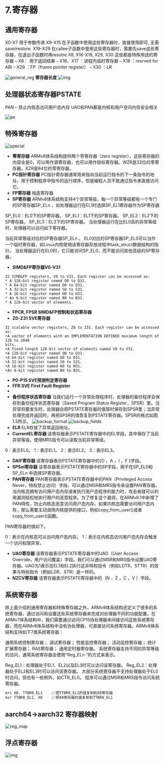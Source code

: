 # 7.寄存器

## 通用寄存器

X0-X7 用于参数传递
X9-X15 在子函数中使用这些寄存器时，直接使用即可, 无需save/restore.
X19-X29 在callee子函数中使用这些寄存器时，需要先save这些寄存器，在退出子函数时再resotre
X8, X16-X18, X29, X30 这些都是特殊用途的寄存器
– X8： 用于返回结果
– X16、X17 ：进程内临时寄存器
– X18 ：resrved for ABI
– X29 ：FP（frame pointer register）
– X30 ：LR

![general_reg](vx_images/52462770758329.webp)
**寄存器长度**
![img](vx_images/234471949252878.webp)

## 处理器状态寄存器PSTATE

PAN – 禁止内核态访问用户态内存
UAO和PAN都是内核和用户空间内存安全相关

![pe](vx_images/468312326167691.webp)

## 特殊寄存器

![special](vx_images/467173442887086.webp)

* **零寄存器**
  ARMv8体系结构提供两个零寄存器（zero register），这些寄存器的内容全是0，可以用作源寄存器，也可以用作目标寄存器。WZR是32位的零寄存器，XZR是64位的零寄存器。
* **PC指针寄存器**
  PC指针寄存器通常用来指向当前运行指令的下一条指令的地址，用于控制程序中指令的运行顺序，但是编程人员不能通过指令来直接访问它。
* **FP寄存器**
  栈底寄存器
* **SP寄存器**
  ARMv8体系结构支持4个异常等级，每一个异常等级都有一个专门的SP寄存器SP_ELn ，如处理器运行在EL1时选择SP_EL1寄存器作为SP寄存器

SP_EL0：EL0下的SP寄存器。
SP_EL1：EL1下的SP寄存器。
SP_EL2：EL2下的SP寄存器。
SP_EL3：EL3下的SP寄存器。
当处理器运行在比EL0高的异常等级时，处理器可以访问如下寄存器。

当前异常等级对应的SP寄存器SP_ELn 。
EL0对应的SP寄存器SP_EL0可以当作一个临时寄存器，如Linux内核使用该寄存器存放进程中task_struct数据结构的指针。
当处理器运行在EL0时，它只能访问SP_EL0，而不能访问其他高级的SP寄存器。

* **SIMD&FP寄存器V0-V31**

```
32 SIMD&FP registers, V0 to V31. Each register can be accessed as:
* A 128-bit register named Q0 to Q31.
* A 64-bit register named D0 to D31.
* A 32-bit register named S0 to S31.
* A 16-bit register named H0 to H31.
* An 8-bit register named B0 to B31.
* A 128-bit vector of elements.
```

* **FPCR, FPSR SIMD&FP控制和状态寄存器**
* **Z0-Z31 SVE寄存器**

```
32 scalable vector registers, Z0 to Z31. Each register can be accessed as:
•A vector of elements with an IMPLEMENTATION DEFINED maximum length of 128 to 2048
bits.
•A fixed-length 128-bit vector of elements named V0 to V31.
•A 128-bit register named Q0 to Q31.
•A 64-bit register named D0 to D31.
•A 32-bit register named S0 to S31.
•A 16-bit register named H0 to H31.
•An 8-bit register named B0 to B31.
```

* **P0-P15 SVE预测判定寄存器**
* **FFR SVE First Fault Register**
* 
* **备份程序状态寄存器**
  当我们运行一个异常处理程序时，处理器的备份程序会保存到备份程序状态寄存器（Saved Program Status Register，SPSR）里。当异常将要发生时，处理器会把PSTATE寄存器的值暂时保存到SPSR里；当异常处理完成并返回时，再把SPSR的值恢复到PSTATE寄存器。SPSR的格式如图1.5所示。
  ![backup_format](vx_images/332843813534593.webp)
  ![backup_fields](vx_images/516794347260643.webp)
* **ELR**
  ELR存放了异常返回地址。
* **CurrentEL寄存器**
  该寄存器表示PSTATE寄存器中的EL字段，其中保存了当前异常等级。使用MRS指令可以读取当前异常等级。

0：表示EL0。
1：表示EL1。
2：表示EL2。
3：表示EL3。

* **DAIF寄存器**
  该寄存器表示PSTATE寄存器中的{D ，A ，I ，F }字段。
* **SPSel寄存器**
  该寄存器表示PSTATE寄存器中的SP字段，用于在SP_EL0和SP_ELn 中选择SP寄存器。
* **PAN寄存器**
  PAN寄存器表示PSTATE寄存器中的PAN（Privileged Access Never，特权禁止访问）字段。可以通过MSR和MRS指令来设置PAN寄存器。当内核态拥有访问用户态内存或者执行用户态程序的能力时，攻击者就可以利用漏洞轻松地执行用户的恶意程序。为了修复这个漏洞，在ARMv8.1中新增了PAN特性，防止内核态恶意访问用户态内存。如果内核态需要访问用户态内存，那么需要主动调用内核提供的接口，例如copy_from_user()或者copy_from_user()函数。

PAN寄存器的值如下。

0：表示在内核态可以访问用户态内存。
1：表示在内核态访问用户态内存会触发一个访问权限异常。

* **UAO寄存器**
  该寄存器表示PSTATE寄存器中的UAO（User Access Override，用户访问覆盖）字段。我们可以通过MSR和MRS指令设置UAO寄存器。UAO为1表示在EL1和EL2执行这非特权指令（例如LDTR、STTR）的效果与特权指令（例如LDR、STR）是一样的。
* **NZCV寄存器**
  该寄存器表示PSTATE寄存器中的｛N ，Z ，C ，V ｝字段。

## 系统寄存器

除上面介绍的通用寄存器和特殊寄存器之外，ARMv8体系结构还定义了很多的系统寄存器，通过访问和设置这些系统寄存器来完成对处理器不同的功能配置。在ARMv7体系结构中，我们需要通过访问CP15协处理器来间接访问这些系统寄存器，而在ARMv8体系结构中没有协处理器，可直接访问系统寄存器。ARMv8体系结构支持如下7类系统寄存器：

通用系统控制寄存器；
调试寄存器；
性能监控寄存器；
活动监控寄存器；
统计扩展寄存器；
RAS寄存器；
通用定时器寄存器。
系统寄存器支持不同的异常等级的访问，通常系统寄存器会使用“Reg_ELn ”的方式来表示。

Reg_EL1：处理器处于EL1、EL2以及EL3时可以访问该寄存器。
Reg_EL2：处理器处于EL2和EL3时可以访问该寄存器。
大部分系统寄存器不支持处理器处于EL0时访问，但也有一些例外，如CTR_EL0。
程序可以通过MSR和MRS指令访问系统寄存器。

```asm
mrs X0, TTBR0_EL1    //把TTBR0_EL1的值复制到X0寄存器
msr TTBR0_EL1, X0    //把X0寄存器的值复制到TTBR0_EL1
```

## aarch64->aarch32 寄存器映射

![reg_map](vx_images/337886776107134.svg)

## 浮点寄存器

![img](vx_images/float_regs.png)
